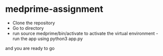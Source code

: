 # medprime-assignment

- Clone the repository
- Go to directory
- run source medprime/bin/activate to activate the virtual environment
-run the app using python3 app.py

and you are ready to go
